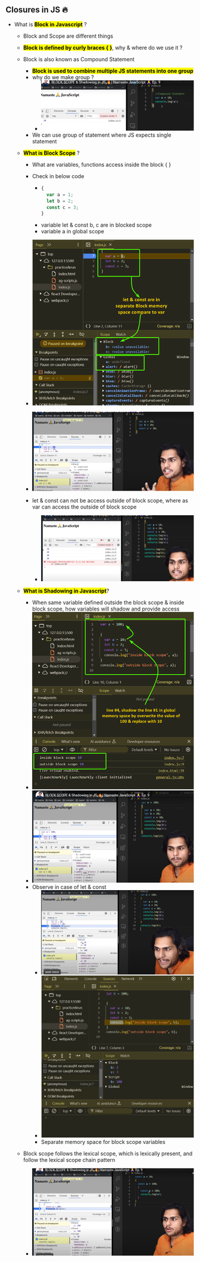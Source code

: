 ## Closures in JS 🔥

- What is **<mark>Block in Javascript</mark>** ?

  - Block and Scope are different things
  - **<mark>Block is defined by curly braces { }</mark>**, why & where do we use it ?
  - Block is also known as Compound Statement
    - **<mark>Block is used to combine multiple JS statements into one group</mark>**
    - why do we make group ?
      - ![alt text](images/omic01ty.pjh.png)
    - We can use group of statement where JS expects single statement
  - **<mark>What is Block Scope</mark>** ?

    - What are variables, functions access inside the block { }
    - Check in below code

      - ```javascript
        {
          var a = 1;
          let b = 2;
          const c = 3;
        }
        ```
      - variable let & const b, c are in blocked scope
      - variable a in global scope

    - ![alt text](images/xxasaimage.png)
    - ![alt text](images/ujrosjd4.nuo.png)
    - let & const can not be access outside of block scope, where as var can access the outside of block scope
      - ![alt text](images/m1lxqdtj.tzo.png)

  - **<mark>What is Shadowing in Javascript</mark>**?

    - When same variable defined outside the block scope & inside block scope, how variables will shadow and provide access
    - ![alt text](images/isaamage.png)
    - ![alt text](images/obkp55jn.wxb.png)
    - Observe in case of let & const
      - ![alt text](images/xtjb1qrc.j34.png)
      - ![alt text](images/r4gns4u0.hjo.png)
      - Separate memory space for block scope variables

  - Block scope follows the lexical scope, which is lexically present, and follow the lexical scope chain pattern
    - ![alt text](images/2kvkqsno.zg1.png)
